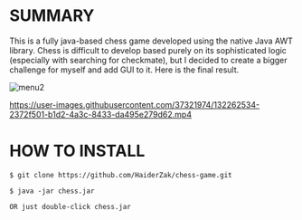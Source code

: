 # SUMMARY

This is a fully java-based chess game developed using the native Java AWT library. Chess is difficult to develop based purely on its sophisticated logic (especially with searching for checkmate), but I decided to create a bigger challenge for myself and add GUI to it. Here is the final result.

![menu2](https://user-images.githubusercontent.com/37321974/131909597-c2f707c1-e36c-4d9d-8d81-f16989e95ae9.png)

https://user-images.githubusercontent.com/37321974/132262534-2372f501-b1d2-4a3c-8433-da495e279d62.mp4


# HOW TO INSTALL

``` 
$ git clone https://github.com/HaiderZak/chess-game.git

$ java -jar chess.jar

OR just double-click chess.jar
```

